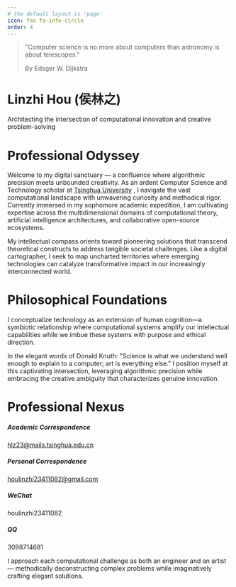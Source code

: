 ```yaml
---
# the default layout is 'page'
icon: fas fa-info-circle
order: 4
---
```


> "Computer science is no more about computers than astronomy is about telescopes."
>
> By Edsger W. Dijkstra

# Linzhi Hou (侯林之)

<div class="subtitle-container">
  <p class="subtitle-text">Architecting the intersection of computational innovation and creative problem-solving</p>
</div>

# Professional Odyssey

Welcome to my digital sanctuary — a confluence where algorithmic precision meets unbounded creativity. As an ardent Computer Science and Technology scholar at [Tsinghua University](https://www.tsinghua.edu.cn/) , I navigate the vast computational landscape with unwavering curiosity and methodical rigor. Currently immersed in my sophomore academic expedition, I am cultivating expertise across the multidimensional domains of computational theory, artificial intelligence architectures, and collaborative open-source ecosystems.

My intellectual compass orients toward pioneering solutions that transcend theoretical constructs to address tangible societal challenges. Like a digital cartographer, I seek to map uncharted territories where emerging technologies can catalyze transformative impact in our increasingly interconnected world.

# Philosophical Foundations

I conceptualize technology as an extension of human cognition—a symbiotic relationship where computational systems amplify our intellectual capabilities while we imbue these systems with purpose and ethical direction.

In the elegant words of Donald Knuth: "Science is what we understand well enough to explain to a computer; art is everything else." I position myself at this captivating intersection, leveraging algorithmic precision while embracing the creative ambiguity that characterizes genuine innovation.

# Professional Nexus

<div class="row row-cols-1 row-cols-md-2 g-4 mb-5 animate__animated animate__fadeInUp animate__delay-3s">
  <div class="col">
    <div class="card h-100 contact-card shadow-sm theme-card">
      <div class="card-body">
        <h5 class="card-title"><i class="fas fa-university me-2" aria-hidden="true"></i>Academic Correspondence</h5>
        <p class="card-text"><a href="mailto:hlz23@mails.tsinghua.edu.cn" class="contact-link"><i class="fas fa-envelope me-2" aria-hidden="true"></i>hlz23@mails.tsinghua.edu.cn</a></p>
      </div>
    </div>
  </div>
  <div class="col">
    <div class="card h-100 contact-card shadow-sm theme-card">
      <div class="card-body">
        <h5 class="card-title"><i class="fas fa-globe me-2" aria-hidden="true"></i>Personal Correspondence</h5>
        <p class="card-text"><a href="mailto:houlinzhi23411082@gmail.com" class="contact-link"><i class="fas fa-envelope me-2" aria-hidden="true"></i>houlinzhi23411082@gmail.com</a></p>
      </div>
    </div>
  </div>
  <div class="col">
    <div class="card h-100 contact-card shadow-sm theme-card">
      <div class="card-body">
        <h5 class="card-title"><i class="fab fa-weixin me-2" aria-hidden="true"></i>WeChat</h5>
        <p class="card-text"><i class="fas fa-user me-2" aria-hidden="true"></i>houlinzhi23411082</p>
      </div>
    </div>
  </div>
  <div class="col">
    <div class="card h-100 contact-card shadow-sm theme-card">
      <div class="card-body">
        <h5 class="card-title"><i class="fab fa-qq me-2" aria-hidden="true"></i>QQ</h5>
        <p class="card-text"><i class="fas fa-hashtag me-2" aria-hidden="true"></i>3098714681</p>
      </div>
    </div>
  </div>
</div>

I approach each computational challenge as both an engineer and an artist — methodically deconstructing complex problems while imaginatively crafting elegant solutions.
